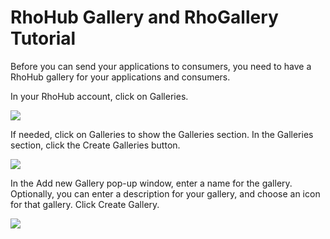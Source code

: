 RhoHub Gallery and RhoGallery Tutorial
========

Before you can send your applications to consumers, you need to have a RhoHub gallery for your applications and consumers.

In your RhoHub account, click on Galleries.

<img src="https://s3.amazonaws.com/docs.tau-technologies.com/images/rhohub-rhogallery/galleries-tab.jpg"/>

If needed, click on Galleries to show the Galleries section. In the Galleries section, click the Create Galleries button.

<img src="https://s3.amazonaws.com/docs.tau-technologies.com/images/rhohub-rhogallery/gallery-button.jpg"/>

In the Add new Gallery pop-up window, enter a name for the gallery. Optionally, you can enter a description for your gallery, and choose an icon for that gallery. Click Create Gallery.

<img src="https://s3.amazonaws.com/docs.tau-technologies.com/images/rhohub-rhogallery/add-new-gallery.jpg"/>


